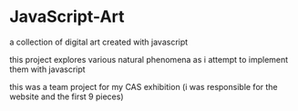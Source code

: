 # JavaScript-Art
a collection of digital art created with javascript

this project explores various natural phenomena as i attempt to implement them with javascript


this was a team project for my CAS exhibition (i was responsible for the website and the first 9 pieces)


